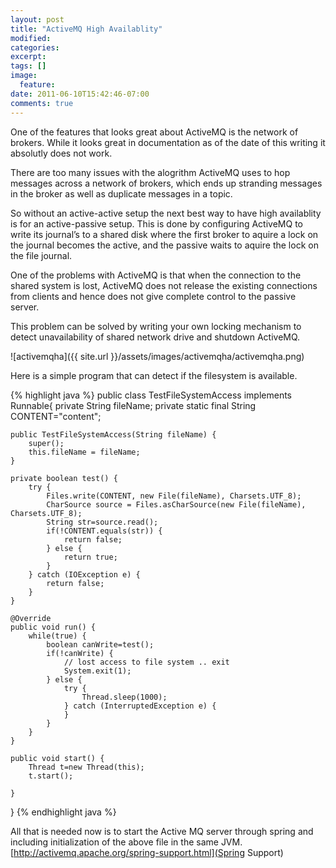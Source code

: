 ```yaml
---
layout: post
title: "ActiveMQ High Availablity"
modified:
categories: 
excerpt:
tags: []
image:
  feature:
date: 2011-06-10T15:42:46-07:00
comments: true
---
```


One of the features that looks great about ActiveMQ is the network of brokers. While it looks great in documentation as of the date of this writing it absolutly does not work. 


There are too many issues with the alogrithm ActiveMQ uses to hop messages across a network of brokers, which ends up stranding messages in the broker as well as duplicate messages in a topic. 


So without an active-active setup the next best way to have high availablity is for an active-passive setup. 
This is done by configuring ActiveMQ to write its journal’s to a shared disk where the first broker to aquire a lock on the journal becomes the active, and the passive waits to aquire the lock on the file journal.


One of the problems with ActiveMQ is that when the connection to the shared system is lost, ActiveMQ does not release the existing connections from clients and hence does not give complete control to the passive server.


This problem can be solved by writing your own locking mechanism to detect unavailability of shared network drive and shutdown ActiveMQ.


![activemqha]({{ site.url }}/assets/images/activemqha/activemqha.png)

Here is a simple program that can detect if the filesystem is available.

{% highlight java %}
public class TestFileSystemAccess implements Runnable{
	private String fileName;
	private static final String CONTENT="content";
	
	public TestFileSystemAccess(String fileName) {
		super();
		this.fileName = fileName;
	}

	private boolean test() {
		try {
			Files.write(CONTENT, new File(fileName), Charsets.UTF_8);
			CharSource source = Files.asCharSource(new File(fileName), Charsets.UTF_8);
			String str=source.read();
			if(!CONTENT.equals(str)) {
				return false;
			} else {
				return true;
			}
		} catch (IOException e) {
			return false;
		}
	}

	@Override
	public void run() {
		while(true) {
			boolean canWrite=test();
			if(!canWrite) {
				// lost access to file system .. exit
				System.exit(1);
			} else {
				try {
					Thread.sleep(1000);
				} catch (InterruptedException e) {
				}
			}
		}
	}
	
	public void start() {
		Thread t=new Thread(this);
		t.start();
		
	}
}
{% endhighlight java %}

All that is needed now is to start the Active MQ server through spring and including initialization of the above file in the same JVM. [http://activemq.apache.org/spring-support.html](Spring Support)
